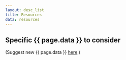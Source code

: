 ```yaml
---
layout: desc_list
title: Resources
data: resources
---
```


<h2>Specific {{ page.data }} to consider</h2>

(Suggest new {{ page.data }} <a href="https://github.com/CNERG/new-website/issues/new/choose" target="_blank">here</a>.)
